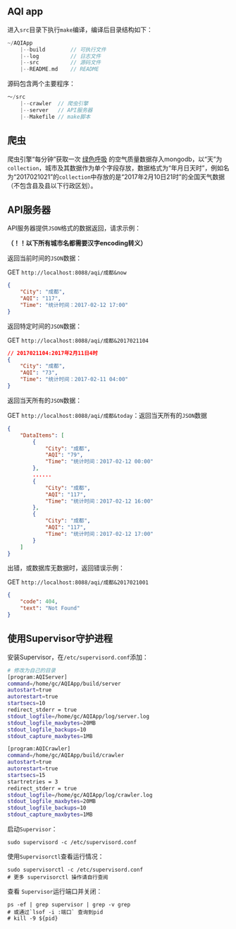 ## AQI app
进入`src`目录下执行`make`编译，编译后目录结构如下：
```go
~/AQIApp
	|--build		// 可执行文件
	|--log			// 日志文件
	|--src			// 源码文件
	|--README.md	// README
```

源码包含两个主要程序：

```go
～/src
	|--crawler  // 爬虫引擎
	|--server   // API服务器
	|--Makefile // make脚本
```

## 爬虫

爬虫引擎“每分钟”获取一次 [绿色呼吸](http://www.pm25.com/rank.html) 的空气质量数据存入mongodb，以“天”为`collection`，城市及其数据作为单个字段存放，数据格式为“年月日天时”，例如名为“2017021021”的`collection`中存放的是“2017年2月10日21时”的全国天气数据（不包含县及县以下行政区划）。

## API服务器

API服务器提供`JSON`格式的数据返回，请求示例：

**（！！以下所有城市名都需要汉字encoding转义）**

返回当前时间的`JSON`数据：

GET `http://localhost:8088/aqi/成都&now`

```json
{
    "City": "成都",
    "AQI": "117",
    "Time": "统计时间：2017-02-12 17:00"
}
```

返回特定时间的`JSON`数据：

GET `http://localhost:8088/aqi/成都&2017021104`

```json
// 2017021104:2017年2月11日4时
{
    "City": "成都",
    "AQI": "73",
    "Time": "统计时间：2017-02-11 04:00"
}
```

返回当天所有的`JSON`数据：

GET `http://localhost:8088/aqi/成都&today`：返回当天所有的`JSON`数据

```json
{
    "DataItems": [
        {
            "City": "成都",
            "AQI": "79",
            "Time": "统计时间：2017-02-12 00:00"
        },
        ......
        {
            "City": "成都",
            "AQI": "117",
            "Time": "统计时间：2017-02-12 16:00"
        },
        {
            "City": "成都",
            "AQI": "117",
            "Time": "统计时间：2017-02-12 17:00"
        }
    ]
}
```

出错，或数据库无数据时，返回错误示例：

GET `http://localhost:8088/aqi/成都&2017021001`

```json
{
    "code": 404,
    "text": "Not Found"
}
```

## 使用Supervisor守护进程

安装Supervisor，在`/etc/supervisord.conf`添加：

```sh
# 修改为自己的目录
[program:AQIServer]
command=/home/gc/AQIApp/build/server
autostart=true
autorestart=true
startsecs=10
redirect_stderr = true
stdout_logfile=/home/gc/AQIApp/log/server.log
stdout_logfile_maxbytes=20MB
stdout_logfile_backups=10
stdout_capture_maxbytes=1MB

[program:AQICrawler]
command=/home/gc/AQIApp/build/crawler
autostart=true
autorestart=true
startsecs=15
startretries = 3
redirect_stderr = true
stdout_logfile=/home/gc/AQIApp/log/crawler.log
stdout_logfile_maxbytes=20MB
stdout_logfile_backups=10
stdout_capture_maxbytes=1MB
```

启动`Supervisor`：

```shell
sudo supervisord -c /etc/supervisord.conf
```

使用`Supervisorctl`查看运行情况：

```shell
sudo supervisorctl -c /etc/supervisord.conf
# 更多 supervisorctl 操作请自行查阅
```

查看	`Supervisor`运行端口并关闭：

```shell
ps -ef | grep supervisor | grep -v grep
# 或通过`lsof -i :端口` 查询到pid
# kill -9 ${pid}
```